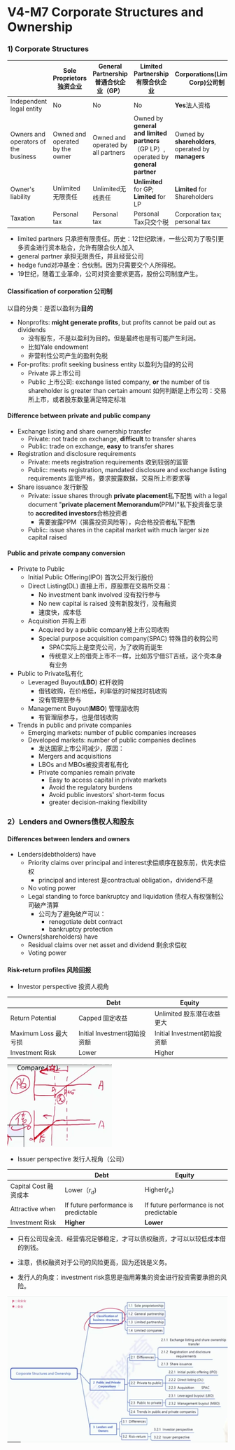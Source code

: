 # V4-M7 Corporate Structures and Ownership

### 1) Corporate Structures

|                                      | Sole Proprietors 独资企业       | General Partnership 普通合伙企业（GP） | Limited Partnership有限合伙企业                              | Corporations(Limited Corp)公司制                    |
| ------------------------------------ | ------------------------------- | -------------------------------------- | ------------------------------------------------------------ | --------------------------------------------------- |
| Independent legal entity             | No                              | No                                     | No                                                           | **Yes**法人资格                                     |
| Owners and operators of the business | Owned and operated by the owner | Owned and operated by all partners     | Owned by **general and limited partners**（GP LP）, operated by **general partner** | Owned by **shareholders**, operated by **managers** |
| Owner's liability                    | Unlimited 无限责任              | Unlimited无线责任                      | **Unlimited** for GP; **Limited** for LP                     | **Limited** for Shareholders                        |
| Taxation                             | Personal tax                    | Personal tax                           | Personal Tax只交个税                                         | Corporation tax; personal tax                       |

- limited partners 只承担有限责任。历史：12世纪欧洲，一些公司为了吸引更多资金进行资本粘合，允许有限合伙人加入
- general partner 承担无限责任，并且经营公司
- hedge fund对冲基金：合伙制。因为只需要交个人所得税。
- 19世纪，随着工业革命，公司对资金要求更高，股份公司制度产生。

#### Classification of corporation 公司制

以目的分类：是否以盈利为**目的**

- Nonprofits: **might generate profits**, but profits cannot be paid out as dividends
  - 没有股东，不是以盈利为目的。但是最终也是有可能产生利润。
  - 比如Yale endowment
  - 非营利性公司产生的盈利免税
- For-profits: profit seeking business entity 以盈利为目的的公司
  - Private 非上市公司
  - Public 上市公司: exchange listed company, **or** the number of tis shareholder is greater than certain amount 如何判断是上市公司：交易所上市，或者股东数量满足特定标准

#### Difference between private and public company

- Exchange listing and share ownership transfer
  - Private: not trade on exchange, **difficult** to transfer shares 
  - Public: trade on exchange, **easy** to transfer shares
- Registration and disclosure requirements
  - Private: meets registration requirements 收到较弱的监管
  - Public: meets registration, mandated disclosure and exchange listing requirements 监管严格，要求披露数据，交易所上市要求等
- Share issuance  发行新股
  - Private: issue shares through **private placement**私下配售 with a legal document "**private placement Memorandum**(PPM)"私下投资备忘录 to **accredited investors**合格投资者
    - 需要披露PPM（揭露投资风险等），向合格投资者私下配售
  - Public: issue shares in the capital market with much larger size capital raised

#### Public and private company conversion

- Private to Public
  - Initial Public Offering(IPO) 首次公开发行股份
  - Direct Listing(DL) 直接上市，原股票在交易所交易：
    - No investment bank involved 没有投行参与
    - No new capital is raised 没有新股发行，没有融资
    - 速度快，成本低
  - Acquisition 并购上市
    - Acquired by a public company被上市公司收购
    - Special purpose acquisition company(SPAC) 特殊目的收购公司
      - SPAC实际上是空壳公司，为了收购而诞生
      - 传统意义上的借壳上市不一样，比如苏宁借ST吉纸，这个壳本身有业务
- Public to Private私有化
  - Leveraged Buyout(**LBO**) 杠杆收购
    - 借钱收购，在价格低，利率低的时候找时机收购
    - 没有管理层参与
  - Management Buyout(**MBO**) 管理层收购
    - 有管理层参与，也是借钱收购
- Trends in public and private companies
  - Emerging markets: number of public companies increases 
  - Developed markets: number of public companies declines
    - 发达国家上市公司减少，原因：
    - Mergers and acquisitions 
    - LBOs and MBOs被投资者私有化
    - Private companies remain private
      - Easy to access capital in private markets
      - Avoid the regulatory burdens
      - Avoid public investors' short-term focus
      - greater decision-making flexibility

### 2）Lenders and Owners债权人和股东

#### Differences between lenders and owners

- Lenders(debtholders) have
  - Priority claims over principal and interest求偿顺序在股东前，优先求偿权
    - principal and interest 是contractual obligation，dividend不是
  - No voting power
  - Legal standing to force bankruptcy and liquidation 债权人有权强制公司破产清算
    - 公司为了避免破产可以：
      - renegotiate debt contract
      - bankruptcy protection
- Owners(shareholders) have
  - Residual claims over net asset and dividend 剩余求偿权
  - Voting power

#### Risk-return profiles 风险回报

- Investor perspective 投资人视角

|                       | Debt                         | Equity                       |
| --------------------- | ---------------------------- | ---------------------------- |
| Return Potential      | Capped 固定收益              | Unlimited 股东潜在收益更大   |
| Maximum Loss 最大亏损 | Initial Investment初始投资额 | Initial Investment初始投资额 |
| Investment Risk       | Lower                        | Higher                       |

<img src="./image-20230526215924718.png" alt="image-20230526215924718" style="zoom:33%;" />

- Issuer perspective 发行人视角（公司）

|                       | Debt                                 | Equity                                   |
| --------------------- | ------------------------------------ | ---------------------------------------- |
| Capital Cost 融资成本 | Lower（$r_d$)                        | Higher($r_e$)                            |
| Attractive when       | If future performance is predictable | If future performance is not predictable |
| Investment Risk       | **Higher**                           | **Lower**                                |

- 只有公司现金流、经营情况足够稳定，才可以债权融资，才可以以较低成本借的到钱。

- 注意，债权融资对于公司的风险更高，因为还钱是义务。

- 发行人的角度：investment risk意思是指用筹集的资金进行投资需要承担的风险。

<img src="./image-20230526220150352.png" alt="image-20230526220150352" style="zoom:50%;" />